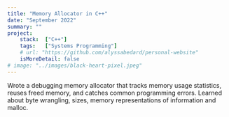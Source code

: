 ```yaml
---
title: "Memory Allocator in C++"
date: "September 2022"
summary: ""
project:
    stack:  ["C++"]
    tags:   ["Systems Programming"]
    # url: "https://github.com/alyssabedard/personal-website"
    isMoreDetail: false
# image: "../images/black-heart-pixel.jpeg"
---
```


<p>Wrote a debugging memory allocator that tracks memory usage statistics, reuses freed memory, and catches common programming errors. Learned about byte wrangling, sizes, memory representations of information and malloc.
</p>
